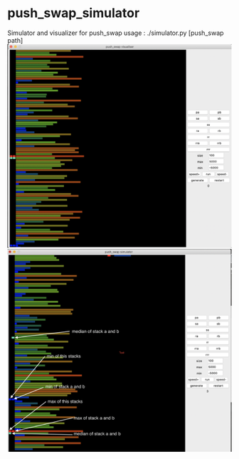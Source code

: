 # push_swap_simulator
Simulator and visualizer for push_swap
usage : ./simulator.py [push_swap path]
![](screen.png)
![](screen2.png)
